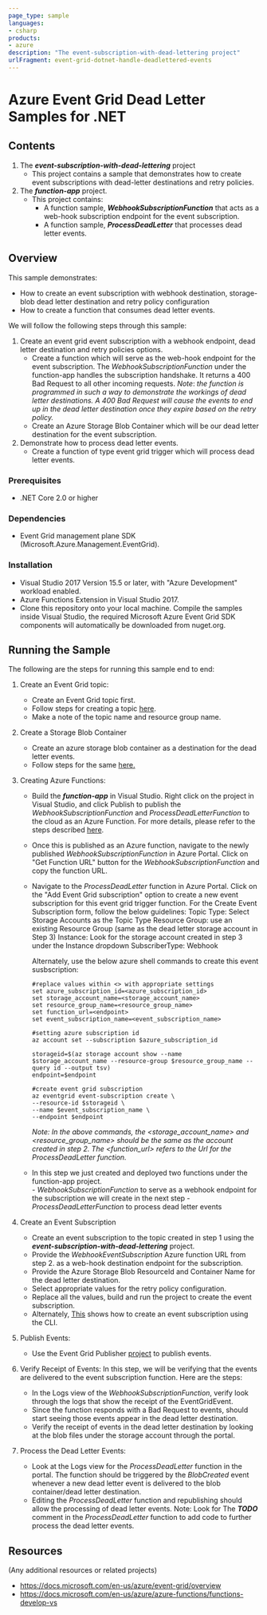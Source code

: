 ```yaml
---
page_type: sample
languages:
- csharp
products:
- azure
description: "The event-subscription-with-dead-lettering project"
urlFragment: event-grid-dotnet-handle-deadlettered-events
---
```


# Azure Event Grid Dead Letter Samples for .NET

## Contents
1. The ***event-subscription-with-dead-lettering*** project
	- This project contains a sample that demonstrates how to create event subscriptions with dead-letter destinations and 	retry policies.
2. The ***function-app*** project.
	- This project contains:
		- A function sample, ***WebhookSubscriptionFunction*** that acts as a web-hook subscription endpoint for the event subscription.
		- A function sample, ***ProcessDeadLetter*** that processes dead letter events.

## Overview

This sample demonstrates:
- How to create an event subscription with webhook destination, storage-blob dead letter destination and retry policy configuration 
- How to create a function that consumes dead letter events.

 We will follow the following steps through this sample:
 1. Create an event grid event subscription with a webhook endpoint, dead letter destination and retry policies options.
	- Create a function which will serve as the web-hook endpoint for the event subscription. The    	*WebhookSubscriptionFunction*  under the function-app handles the 
	   subscription handshake. It returns a 400 Bad Request to all other incoming requests. 
	   *Note*: *the function is programmed in such a way to demonstrate the workings of dead letter destinations.
		A 400 Bad Request will cause the events to end up in the dead letter destination once they expire based on the retry policy.*
	 - Create an Azure Storage Blob Container which will be our dead letter destination for the event subscription.
 2. Demonstrate how to process dead letter events. 
	- Create a function of type event grid trigger which will process dead letter events.



### Prerequisites
- .NET Core 2.0 or higher

### Dependencies
- Event Grid management plane SDK (Microsoft.Azure.Management.EventGrid).

### Installation
- Visual Studio 2017 Version 15.5 or later, with "Azure Development" workload enabled.
- Azure Functions Extension in Visual Studio 2017.
- Clone this repository onto your local machine. Compile the samples inside Visual Studio, the required Microsoft Azure Event Grid SDK components will automatically be downloaded from nuget.org.
 

 ## Running the Sample
 The following are the steps for running this sample end to end:

 1. Create an Event Grid topic: 
	 - Create an Event Grid topic first. 
	 - Follow steps for creating a topic [here](https://docs.microsoft.com/en-us/azure/event-grid/scripts/event-grid-cli-create-custom-topic). 
	 - Make a note of the topic name and resource group name. 

 2. Create a Storage Blob Container
	  - Create an azure storage blob container as a destination for the dead letter events. 
	  - Follow steps for the same [here.](https://docs.microsoft.com/en-us/azure/storage/common/storage-create-storage-account%5C) 

 3. Creating Azure Functions:
	- Build the ***function-app*** in Visual Studio. Right click on the project in Visual Studio, and click Publish to publish the     	*WebhookSubscriptionFunction* and 
	   *ProcessDeadLetterFunction* to the cloud as an Azure Function. 
	   For more details, please refer to the steps described [here](https://docs.microsoft.com/en-us/azure/azure-functions/functions-create-your-first-function-visual-studio#publish-the-project-to-azure). 
	- Once this is published as an Azure function, navigate to the newly published *WebhookSubscriptionFunction* in Azure Portal. Click on "Get Function URL" button for the *WebhookSubscriptionFunction* and copy the function URL.
	-  Navigate to the *ProcessDeadLetter* function in Azure Portal. 
	   Click on the "Add Event Grid subscription" option to create a new event subscription for this event grid trigger function.
	   For the Create Event Subscription form, follow the below guidelines:
			Topic Type: Select Storage Accounts as the Topic Type 
			Resource Group: use an existing Resource Group (same as the dead letter storage account in Step 3)
			Instance: Look for the storage account created in step 3 under the Instance dropdown
			SubscriberType: Webhook

		Alternately, use the below azure shell commands to create this event susbscription:
		
		```
		#replace values within <> with appropriate settings
		set azure_subscription_id=<azure_subscription_id>
		set storage_account_name=<storage_account_name>
		set resource_group_name=<resource_group_name>
		set function_url=<endpoint> 
		set event_subscription_name=<event_subscription_name>
		
		#setting azure subscription id
		az account set --subscription $azure_subscription_id  
		
		storageid=$(az storage account show --name $storage_account_name --resource-group $resource_group_name --			query id --output tsv)
		endpoint=$endpoint
		
		#create event grid subscription 	
		az eventgrid event-subscription create \
		--resource-id $storageid \
		--name $event_subscription_name \
		--endpoint $endpoint
		```	

		*Note: In the above commands, the <storage_account_name> and <resource_group_name> should be the same as the account created in step 2.  The <function_url> refers to the Url for the ProcessDeadLetter function.*

	- In this step we just created and deployed two functions under the function-app project.	
			- *WebhookSubscriptionFunction* to serve as a webhook endpoint for the subscription we will create in the next step
			- *ProcessDeadLetterFunction* to process dead letter events
	
 4. Create an Event Subscription
	- Create an event subscription to the topic created in step 1 using the ***event-subscription-with-dead-lettering*** project.
	- Provide the *WebhookEventSubscription* Azure function URL from step 2. as a web-hook destination endpoint for the subscription. 
	- Provide the Azure Storage Blob ResourceId and Container Name for the dead letter destination.
	- Select appropriate values for the retry policy configuration. 
	- Replace all the values, build and run the project to create the event subscription.
	- Alternately, [This](https://docs.microsoft.com/en-us/azure/event-grid/scripts/event-grid-cli-subscribe-custom-topic) shows how to create an event subscription using the CLI.

 5. Publish Events:
	- Use the Event Grid Publisher [project](https://github.com/Azure-Samples/event-grid-dotnet-publish-consume-events/tree/master/EventGridPublisher) to publish events.
 6. Verify Receipt of Events: 
	In this step, we will be verifying that the events are delivered to the event subscription function. Here are the steps:
	- In the Logs view of the *WebhookSubscriptionFunction*, verify look through the logs that show the receipt of the EventGridEvent.
	- Since the function responds with a Bad Request to events, should start seeing those events appear in the dead letter destination.
	- Verify the receipt of events in the dead letter destination by looking at the blob files under the storage account through the portal.

 7. Process the Dead Letter Events:
	- Look at the Logs view for the *ProcessDeadLetter* function in the portal. The function should be triggered by the *BlobCreated* event whenever a new dead letter event is delivered to the blob container/dead letter destination. 
	- Editing the *ProcessDeadLetter* function and republishing should allow the processing of dead letter events. 
	   Note: Look for The ***TODO*** comment in the *ProcessDeadLetter* function to add code to further process the dead letter events.

## Resources

(Any additional resources or related projects)

- https://docs.microsoft.com/en-us/azure/event-grid/overview
- https://docs.microsoft.com/en-us/azure/azure-functions/functions-develop-vs
